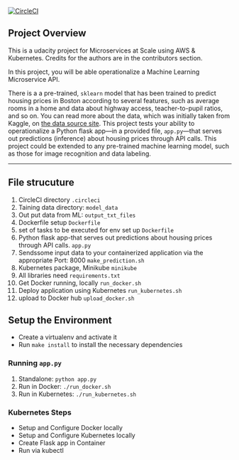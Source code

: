 [![CircleCI](https://circleci.com/gh/OrinaOisera/operationalize-a-Machine-Learning-Microservice-API.svg?style=svg)](https://circleci.com/gh/circleci/circleci-docs)

## Project Overview

This is a udacity project for  Microservices at Scale using AWS & Kubernetes.
Credits for the authors are in the contributors section. 


In this  project, you will be able operationalize a Machine Learning Microservice API. 

There is a  a pre-trained, `sklearn` model that has been trained to predict housing prices in Boston according to several features, such as average rooms in a home and data about highway access, teacher-to-pupil ratios, and so on. You can read more about the data, which was initially taken from Kaggle, on [the data source site](https://www.kaggle.com/c/boston-housing). This project tests your ability to operationalize a Python flask app—in a provided file, `app.py`—that serves out predictions (inference) about housing prices through API calls. This project could be extended to any pre-trained machine learning model, such as those for image recognition and data labeling.


---
## File strucuture
1. CircleCI directory  `.circleci `
2. Taining data directory:  `model_data`
3. Out put data from ML:  `output_txt_files`
4. Dockerfile setup   `Dockerfile`
5. set of tasks to be executed for env set up  `Dockerfile`
6. Python flask app-that serves out predictions about housing prices through API calls. `app.py`
7. Sendssome input data to your containerized application via the appropriate Port: 8000  `make_prediction.sh`
8. Kubernetes package, Minikube `minikube`
9. All libraries need  `requirements.txt `
10. Get Docker running, locally  `run_docker.sh`
11. Deploy application using Kubernetes   `run_kubernetes.sh`
12. upload to Docker hub `upload_docker.sh`

## Setup the Environment

* Create a virtualenv and activate it
* Run `make install` to install the necessary dependencies

### Running `app.py`

1. Standalone:  `python app.py`
2. Run in Docker:  `./run_docker.sh`
3. Run in Kubernetes:  `./run_kubernetes.sh`

### Kubernetes Steps

* Setup and Configure Docker locally
* Setup and Configure Kubernetes locally
* Create Flask app in Container
* Run via kubectl








